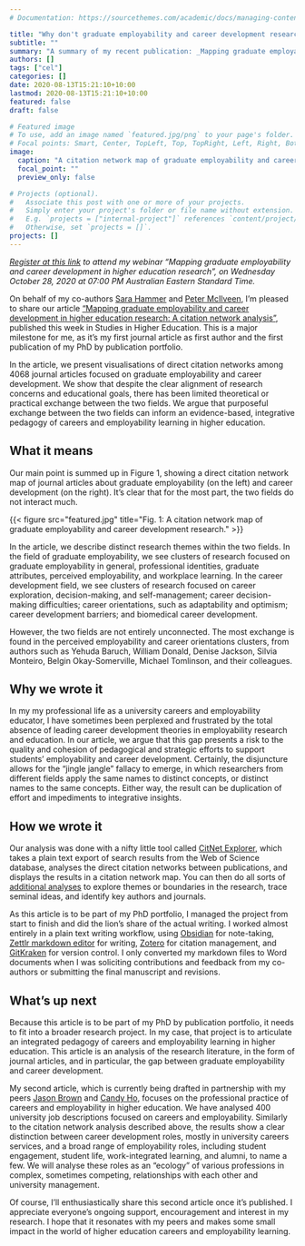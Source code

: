 ```yaml
---
# Documentation: https://sourcethemes.com/academic/docs/managing-content/

title: "Why don't graduate employability and career development research talk to each other?"
subtitle: ""
summary: "A summary of my recent publication: _Mapping graduate employability and career development in higher education research._"
authors: []
tags: ["cel"]
categories: []
date: 2020-08-13T15:21:10+10:00
lastmod: 2020-08-13T15:21:10+10:00
featured: false
draft: false

# Featured image
# To use, add an image named `featured.jpg/png` to your page's folder.
# Focal points: Smart, Center, TopLeft, Top, TopRight, Left, Right, BottomLeft, Bottom, BottomRight.
image:
  caption: "A citation network map of graduate employability and career development research."
  focal_point: ""
  preview_only: false

# Projects (optional).
#   Associate this post with one or more of your projects.
#   Simply enter your project's folder or file name without extension.
#   E.g. `projects = ["internal-project"]` references `content/project/deep-learning/index.md`.
#   Otherwise, set `projects = []`.
projects: []
---
```

_[Register at this link](https://usq.zoom.us/meeting/register/tZErdu2tqjwjHNMIzCb9BmFWUxLIGyOnDZnq) to attend my webinar “Mapping graduate employability and career development in higher education research”, on Wednesday October 28, 2020 at 07:00 PM Australian Eastern Standard Time._

On behalf of my co-authors [Sara Hammer](https://scholar.google.com/citations?hl=en&user=ztaJR6gAAAAJ) and [Peter McIlveen](https://scholar.google.com/citations?hl=en&user=REysk9oAAAAJ), I’m pleased to share our article [“Mapping graduate employability and career development in higher education research: A citation network analysis”](https://srhe.tandfonline.com/doi/abs/10.1080/03075079.2020.1804851), published this week in Studies in Higher Education. This is a major milestone for me, as it’s my first journal article as first author and the first publication of my PhD by publication portfolio. 

In the article, we present visualisations of direct citation networks among 4068 journal articles focused on graduate employability and career development. We show that despite the clear alignment of research concerns and educational goals, there has been limited theoretical or practical exchange between the two fields. We argue that purposeful exchange between the two fields can inform an evidence-based, integrative pedagogy of careers and employability learning in higher education. 

## What it means
Our main point is summed up in Figure 1, showing a direct citation network map of journal articles about graduate employability (on the left) and career development (on the right). It’s clear that for the most part, the two fields do not interact much.   

{{< figure src="featured.jpg" title="Fig. 1: A citation network map of graduate employability and career development research." >}}

In the article, we describe distinct research themes within the two fields. In the field of graduate employability, we see clusters of research focused on graduate employability in general, professional identities, graduate attributes, perceived employability, and workplace learning. In the career development field, we see clusters of research focused on career exploration, decision-making, and self-management; career decision-making difficulties; career orientations, such as adaptability and optimism; career development barriers; and biomedical career development. 

However, the two fields are not entirely unconnected. The most exchange is found in the perceived employability and career orientations clusters, from authors such as Yehuda Baruch, William Donald, Denise Jackson, Silvia Monteiro, Belgin Okay-Somerville, Michael Tomlinson, and their colleagues. 

## Why we wrote it
In my my professional life as a university careers and employability educator, I have sometimes been perplexed and frustrated by the total absence of leading career development theories in employability research and education. In our article, we argue that this gap presents a risk to the quality and cohesion of pedagogical and strategic efforts to support students’ employability and career development. Certainly, the disjuncture allows for the “jingle jangle” fallacy to emerge, in which researchers from different fields apply the same names to distinct concepts, or distinct names to the same concepts. Either way, the result can be duplication of effort and impediments to integrative insights. 

## How we wrote it
Our analysis was done with a nifty little tool called [CitNet Explorer](https://www.citnetexplorer.nl/), which takes a plain text export of search results from the Web of Science database, analyses the direct citation networks between publications, and displays the results in a citation network map. You can then do all sorts of [additional analyses](https://arxiv.org/abs/1404.5322) to explore themes or boundaries in the research, trace seminal ideas, and identify key authors and journals. 

As this article is to be part of my PhD portfolio, I managed the project from start to finish and did the lion’s share of the actual writing. I worked almost entirely in a plain text writing workflow, using [Obsidian](https://obsidian.md/) for note-taking, [Zettlr markdown editor](https://www.zettlr.com/) for writing, [Zotero](https://www.zotero.org/) for citation management, and [GitKraken](https://www.gitkraken.com/) for version control. I only converted my markdown files to Word documents when I was soliciting contributions and feedback from my co-authors or submitting the final manuscript and revisions.

## What’s up next
Because this article is to be part of my PhD by publication portfolio, it needs to fit into a broader research project. In my case, that project is to articulate an integrated pedagogy of careers and employability learning in higher education. This article is an analysis of the research literature, in the form of journal articles, and in particular, the gap between graduate employability and career development. 

My second article, which is currently being drafted in partnership with my peers [Jason Brown](https://scholar.google.com/citations?hl=en&user=ZA4Stz8AAAAJ) and [Candy Ho](https://www.linkedin.com/in/candyho1118/?originalSubdomain=ca), focuses on the professional practice of careers and employability in higher education. We have analysed 400 university job descriptions focused on careers and employability. Similarly to the citation network analysis described above, the results show a clear distinction between career development roles, mostly in university careers services, and a broad range of employability roles, including student engagement, student life, work-integrated learning, and alumni, to name a few. We will analyse these roles as an “ecology” of various professions in complex, sometimes competing, relationships with each other and university management. 

Of course, I’ll enthusiastically share this second article once it’s published. I appreciate everyone’s ongoing support, encouragement and interest in my research. I hope that it resonates with my peers and makes some small impact in the world of higher education careers and employability learning. 


<div id="commento"></div>
